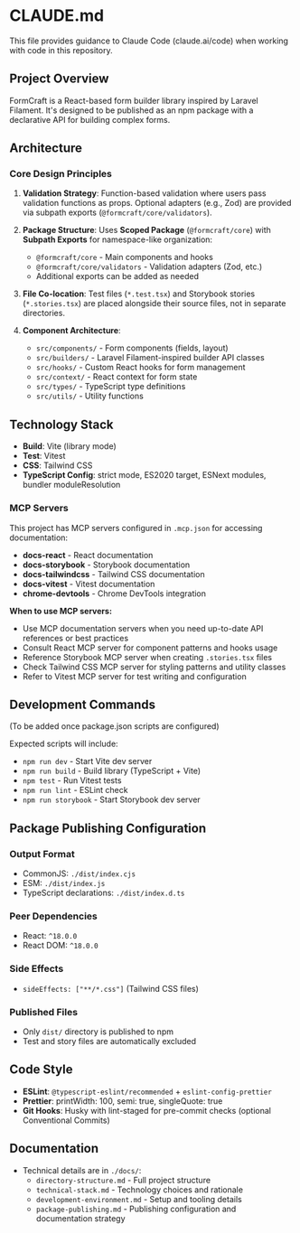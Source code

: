 # CLAUDE.md

This file provides guidance to Claude Code (claude.ai/code) when working with code in this repository.

## Project Overview

FormCraft is a React-based form builder library inspired by Laravel Filament. It's designed to be published as an npm package with a declarative API for building complex forms.

## Architecture

### Core Design Principles

1. **Validation Strategy**: Function-based validation where users pass validation functions as props. Optional adapters (e.g., Zod) are provided via subpath exports (`@formcraft/core/validators`).

2. **Package Structure**: Uses **Scoped Package** (`@formcraft/core`) with **Subpath Exports** for namespace-like organization:
   - `@formcraft/core` - Main components and hooks
   - `@formcraft/core/validators` - Validation adapters (Zod, etc.)
   - Additional exports can be added as needed

3. **File Co-location**: Test files (`*.test.tsx`) and Storybook stories (`*.stories.tsx`) are placed alongside their source files, not in separate directories.

4. **Component Architecture**:
   - `src/components/` - Form components (fields, layout)
   - `src/builders/` - Laravel Filament-inspired builder API classes
   - `src/hooks/` - Custom React hooks for form management
   - `src/context/` - React context for form state
   - `src/types/` - TypeScript type definitions
   - `src/utils/` - Utility functions

## Technology Stack

- **Build**: Vite (library mode)
- **Test**: Vitest
- **CSS**: Tailwind CSS
- **TypeScript Config**: strict mode, ES2020 target, ESNext modules, bundler moduleResolution

### MCP Servers

This project has MCP servers configured in `.mcp.json` for accessing documentation:

- **docs-react** - React documentation
- **docs-storybook** - Storybook documentation
- **docs-tailwindcss** - Tailwind CSS documentation
- **docs-vitest** - Vitest documentation
- **chrome-devtools** - Chrome DevTools integration

**When to use MCP servers:**
- Use MCP documentation servers when you need up-to-date API references or best practices
- Consult React MCP server for component patterns and hooks usage
- Reference Storybook MCP server when creating `.stories.tsx` files
- Check Tailwind CSS MCP server for styling patterns and utility classes
- Refer to Vitest MCP server for test writing and configuration

## Development Commands

(To be added once package.json scripts are configured)

Expected scripts will include:
- `npm run dev` - Start Vite dev server
- `npm run build` - Build library (TypeScript + Vite)
- `npm test` - Run Vitest tests
- `npm run lint` - ESLint check
- `npm run storybook` - Start Storybook dev server

## Package Publishing Configuration

### Output Format
- CommonJS: `./dist/index.cjs`
- ESM: `./dist/index.js`
- TypeScript declarations: `./dist/index.d.ts`

### Peer Dependencies
- React: `^18.0.0`
- React DOM: `^18.0.0`

### Side Effects
- `sideEffects: ["**/*.css"]` (Tailwind CSS files)

### Published Files
- Only `dist/` directory is published to npm
- Test and story files are automatically excluded

## Code Style

- **ESLint**: `@typescript-eslint/recommended` + `eslint-config-prettier`
- **Prettier**: printWidth: 100, semi: true, singleQuote: true
- **Git Hooks**: Husky with lint-staged for pre-commit checks (optional Conventional Commits)

## Documentation

- Technical details are in `./docs/`:
  - `directory-structure.md` - Full project structure
  - `technical-stack.md` - Technology choices and rationale
  - `development-environment.md` - Setup and tooling details
  - `package-publishing.md` - Publishing configuration and documentation strategy
